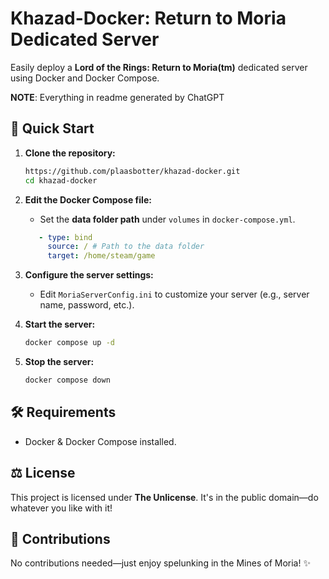 # Khazad-Docker: Return to Moria Dedicated Server

Easily deploy a **Lord of the Rings: Return to Moria(tm)** dedicated server using Docker and Docker Compose.

**NOTE**: Everything in readme generated by ChatGPT

## 🚀 Quick Start

1. **Clone the repository:**  

   ```bash
   https://github.com/plaasbotter/khazad-docker.git
   cd khazad-docker
   ```

2. **Edit the Docker Compose file:**  
   - Set the **data folder path** under `volumes` in `docker-compose.yml`.

   ```yaml
      - type: bind
        source: / # Path to the data folder
        target: /home/steam/game
   ```

3. **Configure the server settings:**  
   - Edit `MoriaServerConfig.ini` to customize your server (e.g., server name, password, etc.).

4. **Start the server:**  

   ```bash
   docker compose up -d
   ```

5. **Stop the server:**  

   ```bash
   docker compose down
   ```

## 🛠️ Requirements

- Docker & Docker Compose installed.

## ⚖️ License

This project is licensed under **The Unlicense**. It's in the public domain—do whatever you like with it!

## 💬 Contributions

No contributions needed—just enjoy spelunking in the Mines of Moria! ✨
